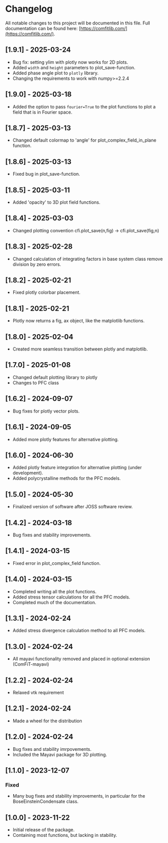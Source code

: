 # Changelog

All notable changes to this project will be documented in this file.
Full documentation can be found here: [https://comfitlib.com/](https://comfitlib.com/).

## [1.9.1] - 2025-03-24
- Bug fix: setting ylim with plotly now works for 2D plots. 
- Added `width` and `height` parameters to plot_save-function.
- Added phase angle plot to `plotly` library.
- Changing the requirements to work with numpy>=2.2.4

## [1.9.0] - 2025-03-18
- Added the option to pass `fourier=True` to the plot functions to plot a field that is in Fourier space.

## [1.8.7] - 2025-03-13
- Changed default colormap to 'angle' for plot_complex_field_in_plane function.

## [1.8.6] - 2025-03-13
- Fixed bug in plot_save-function.

## [1.8.5] - 2025-03-11
- Added 'opacity' to 3D plot field functions.

## [1.8.4] - 2025-03-03
- Changed plotting convention cfi.plot_save(n,fig) -> cfi.plot_save(fig,n)

## [1.8.3] - 2025-02-28
- Changed calculation of integrating factors in base system class remove division by zero errors.

## [1.8.2] - 2025-02-21
- Fixed plotly colorbar placement.

## [1.8.1] - 2025-02-21
- Plotly now returns a fig, ax object, like the matplotlib functions.

## [1.8.0] - 2025-02-04
- Created more seamless transition between plotly and matplotlib. 

## [1.7.0] - 2025-01-08
- Changed default plotting library to plotly
- Changes to PFC class

## [1.6.2] - 2024-09-07
- Bug fixes for plotly vector plots.

## [1.6.1] - 2024-09-05
- Added more plotly features for alternative plotting.

## [1.6.0] - 2024-06-30
- Added plotly feature integration for alternative plotting (under development).
- Added polycrystalline methods for the PFC models.

## [1.5.0] - 2024-05-30
- Finalized version of software after JOSS software review. 

## [1.4.2] - 2024-03-18
- Bug fixes and stability improvements.

## [1.4.1] - 2024-03-15
- Fixed error in plot_complex_field function.

## [1.4.0] - 2024-03-15
- Completed writing all the plot functions. 
- Added stress tensor calculations for all the PFC models.
- Completed much of the documentation.

## [1.3.1] - 2024-02-24
- Added stress divergence calculation method to all PFC models.

## [1.3.0] - 2024-02-24
- All mayavi functionality removed and placed in optional extension (ComFiT-mayavi)

## [1.2.2] - 2024-02-24
- Relaxed vtk requirement

## [1.2.1] - 2024-02-24
- Made a wheel for the distribution

## [1.2.0] - 2024-02-24
- Bug fixes and stability imrpovements.
- Included the Mayavi package for 3D plotting.

## [1.1.0] - 2023-12-07
### Fixed
- Many bug fixes and stability improvements, in particular for the BoseEinsteinCondensate class.

## [1.0.0] - 2023-11-22
- Initial release of the package.
- Containing most functions, but lacking in stability.